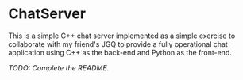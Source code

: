 # ChatServer

This is a simple C++ chat server implemented as a simple exercise
to collaborate with my friend's JGQ to provide a fully operational
chat application using C++ as the back-end and Python as the front-end.

*TODO: Complete the README.* 
